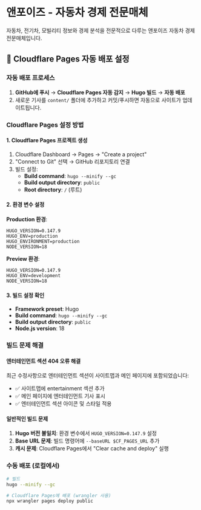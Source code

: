 # 앤포이즈 - 자동차 경제 전문매체

자동차, 전기차, 모빌리티 정보와 경제 분석을 전문적으로 다루는 앤포이즈 자동차 경제 전문매체입니다.

## 🚀 Cloudflare Pages 자동 배포 설정

### 자동 배포 프로세스
1. **GitHub에 푸시** → **Cloudflare Pages 자동 감지** → **Hugo 빌드** → **자동 배포**
2. 새로운 기사를 `content/` 폴더에 추가하고 커밋/푸시하면 자동으로 사이트가 업데이트됩니다.

### Cloudflare Pages 설정 방법

#### 1. Cloudflare Pages 프로젝트 생성
1. Cloudflare Dashboard → Pages → "Create a project"
2. "Connect to Git" 선택 → GitHub 리포지토리 연결
3. 빌드 설정:
   - **Build command**: `hugo --minify --gc`
   - **Build output directory**: `public`
   - **Root directory**: `/` (루트)

#### 2. 환경 변수 설정
**Production 환경**:
```
HUGO_VERSION=0.147.9
HUGO_ENV=production
HUGO_ENVIRONMENT=production
NODE_VERSION=18
```

**Preview 환경**:
```
HUGO_VERSION=0.147.9
HUGO_ENV=development
NODE_VERSION=18
```

#### 3. 빌드 설정 확인
- **Framework preset**: Hugo
- **Build command**: `hugo --minify --gc`
- **Build output directory**: `public`
- **Node.js version**: 18

### 빌드 문제 해결

#### 엔터테인먼트 섹션 404 오류 해결
최근 수정사항으로 엔터테인먼트 섹션이 사이트맵과 메인 페이지에 포함되었습니다:
- ✅ 사이트맵에 entertainment 섹션 추가
- ✅ 메인 페이지에 엔터테인먼트 기사 표시
- ✅ 엔터테인먼트 섹션 아이콘 및 스타일 적용

#### 일반적인 빌드 문제
1. **Hugo 버전 불일치**: 환경 변수에서 `HUGO_VERSION=0.147.9` 설정
2. **Base URL 문제**: 빌드 명령어에 `--baseURL $CF_PAGES_URL` 추가
3. **캐시 문제**: Cloudflare Pages에서 "Clear cache and deploy" 실행

### 수동 배포 (로컬에서)
```bash
# 빌드
hugo --minify --gc

# Cloudflare Pages에 배포 (wrangler 사용)
npx wrangler pages deploy public
```